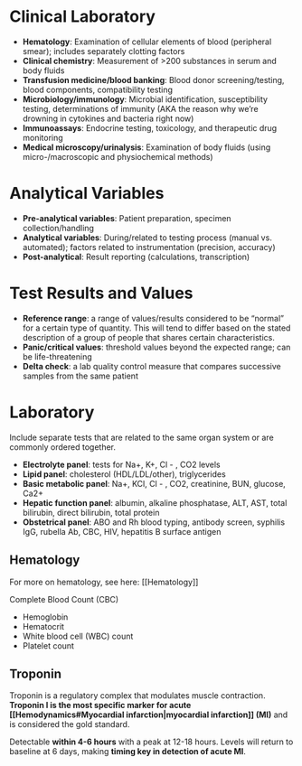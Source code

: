 # Clinical Laboratory
- **Hematology**: Examination of cellular elements of blood (peripheral smear); includes separately clotting factors
- **Clinical chemistry**: Measurement of >200 substances in serum and body fluids
- **Transfusion medicine/blood banking**: Blood donor screening/testing, blood components, compatibility testing
- **Microbiology/immunology**: Microbial identification, susceptibility testing, determinations of immunity (AKA the reason why we’re drowning in cytokines and bacteria right now)
- **Immunoassays**: Endocrine testing, toxicology, and therapeutic drug monitoring
- **Medical microscopy/urinalysis**: Examination of body fluids (using micro-/macroscopic and physiochemical methods)
# Analytical Variables
- **Pre-analytical variables**: Patient preparation, specimen collection/handling
- **Analytical variables**: During/related to testing process (manual vs. automated); factors related to instrumentation (precision, accuracy)
- **Post-analytical**: Result reporting (calculations, transcription)
# Test Results and Values
- **Reference range**: a range of values/results considered to be “normal” for a certain type of quantity. This will tend to differ based on the stated description of a group of people that shares certain characteristics.
- **Panic/critical values**: threshold values beyond the expected range; can be life-threatening
- **Delta check**: a lab quality control measure that compares successive samples from the same patient
# Laboratory
Include separate tests that are related to the same organ system or are commonly ordered together.

- **Electrolyte panel**: tests for Na+, K+, Cl - , CO2 levels
- **Lipid panel**: cholesterol (HDL/LDL/other), triglycerides
- **Basic metabolic panel**: Na+, KCl, Cl - , CO2, creatinine, BUN, glucose, Ca2+
- **Hepatic function panel**: albumin, alkaline phosphatase, ALT, AST, total bilirubin, direct bilirubin, total protein
- **Obstetrical panel**: ABO and Rh blood typing, antibody screen, syphilis IgG, rubella Ab, CBC, HIV, hepatitis B surface antigen
## Hematology
For more on hematology, see here: [[Hematology]]

Complete Blood Count (CBC)
- Hemoglobin
- Hematocrit
- White blood cell (WBC) count
- Platelet count
## Troponin
Troponin is a regulatory complex that modulates muscle contraction. **Troponin I is the most specific marker for acute [[Hemodynamics#Myocardial infarction|myocardial infarction]] (MI)** and is considered the gold standard.

Detectable **within 4-6 hours** with a peak at 12-18 hours. Levels will return to baseline at 6 days, making **timing key in detection of acute MI**.